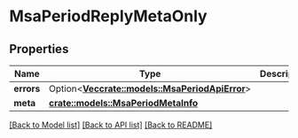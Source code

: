 # MsaPeriodReplyMetaOnly

## Properties

Name | Type | Description | Notes
------------ | ------------- | ------------- | -------------
**errors** | Option<[**Vec<crate::models::MsaPeriodApiError>**](msa.APIError.md)> |  | [optional]
**meta** | [**crate::models::MsaPeriodMetaInfo**](msa.MetaInfo.md) |  | 

[[Back to Model list]](../README.md#documentation-for-models) [[Back to API list]](../README.md#documentation-for-api-endpoints) [[Back to README]](../README.md)


